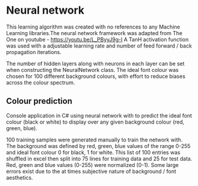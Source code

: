 # Neural network
This learning algorithm was created with no references to any Machine Learning libraries.The neural network framework
was adapted from The One on youtube - https://youtu.be/L_PByyJ9g-I
A TanH activation function was used with a adjustable learning rate and number of feed forward / back propagation iterations.

The number of hidden layers along with neurons in each layer can be set when constructing the NeuralNetwork class. 
The ideal font colour was chosen for 100 different background colours, with effort to reduce biases across the colour 
spectrum. 

## Colour prediction
Console application in C# using neural network with to predict the ideal font colour (black or white) to display over 
any given background colour (red, green, blue).

100 training samples were generated manually to train the network with. The background was defined by red, green, blue values of the range 0-255 and ideal font colour 0 for black, 1 for white.
This list of 100 entries was shuffled in excel then split into 75 lines for training data and 
25 for test data. Red, green and blue values (0-255) were normalized (0-1).
Some large errors exist due to the at times subjective nature of background / font aesthetics.
